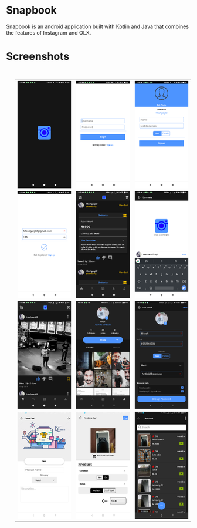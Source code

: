 # Snapbook
Snapbook is an android application built with Kotlin and Java that combines the features of Instagram and OLX.

# Screenshots

<ul style="float:left">
    <table>
        <tr>
            <td><img src="./Screenshots/Screenshot_2018-04-27-11-33-16-080_com.hrrock.snapbook.png" width="200"/></td>
            <td><img src="./Screenshots/Screenshot_2018-04-27-11-33-43-353_com.hrrock.snapbook.png" width="200"/></td>
            <td><img src="./Screenshots/Screenshot_2018-04-27-11-34-05-514_com.hrrock.snapbook.png" width="200"/></td>
        </tr>
        <tr>
            <td><img src="./Screenshots/Screenshot_2018-04-27-11-36-22-935_com.hrrock.snapbook.png" width="200"/></td>
            <td><img src="./Screenshots/Screenshot_2018-04-27-11-37-38-452_com.hrrock.snapbook.png" width="200"/></td>
            <td><img src="./Screenshots/Screenshot_2018-04-27-11-38-49-751_com.hrrock.snapbook.png" width="200"/></td>
        </tr>
        <tr>
            <td><img src="./Screenshots/Screenshot_2018-04-27-11-39-18-447_com.hrrock.snapbook.png" width="200"/></td>
            <td><img src="./Screenshots/Screenshot_2018-05-03-09-43-17-282_com.hrrock.snapbook.png" width="200"/></td>
            <td><img src="./Screenshots/Screenshot_2018-05-03-09-43-39-063_com.hrrock.snapbook.png" width="200"/></td>
        </tr>
        <tr>
            <td><img src="./Screenshots/Screenshot_2018-05-04-09-35-57-817_com.hrrock.snapbook.png" width="200"/></td>
            <td><img src="./Screenshots/Screenshot_2018-05-04-09-37-10-549_com.hrrock.snapbook.png" width="200"/></td>
            <td><img src="./Screenshots/Screenshot_2018-05-04-09-37-49-850_com.hrrock.snapbook.png" width="200"/></td>
        </tr>
    </table>
</ul>
